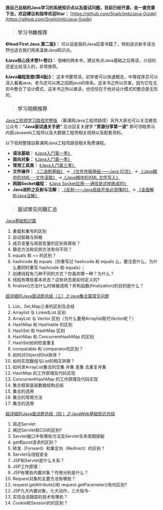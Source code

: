 **我自己总结的Java学习的系统知识点以及面试问题，目前已经开源，会一直完善下去，欢迎建议和指导欢迎Star：** [https://github.com/Snailclimb/Java-Guide](https://github.com/Snailclimb/Java-Guide)
> ### 学习书籍推荐

**《Head First Java.第二版》：**
可以说是我的Java启蒙书籍了，特别适合新手读当然也适合我们用来温故Java知识点。

**《Java核心技术卷1+卷2》：**
很棒的两本书，建议有点Java基础之后再读，介绍的还是比较深入的，非常推荐。

**《Java编程思想(第4版)》：**
这本书要常读，初学者可以快速概览，中等程序员可以深入看看java，老鸟还可以用之回顾java的体系。这本书之所以厉害，因为它在无形中整合了设计模式，这本书之所以难读，也恰恰在于他对设计模式的整合是无形的。

> ### 学习视频推荐 

[Java工程师学习路径完整版](https://www.imooc.com/course/programdetail/pid/31) （慕课网Java工程师路径）另外大家也可以关注微信公众号：**“Java面试通关手册”** 后台回复关键字 **“资源分享第一波”** 即可领取黑马内部Javaweb工程师以及大数据工程师相关视频以及配套资料。

以下视频整理自慕课网Java工程师路径相关免费课程。

- **语法基础：** [《Java入门第一季》](https://www.imooc.com/learn/85)
- **面向对象：** [《Java入门第一季》](https://www.imooc.com/learn/124)
- **常用工具类：** [《Java入门第三季》](https://www.imooc.com/learn/124)
- **文件操作：** [《二进制基础》](https://www.imooc.com/learn/195) -> [《文件传输基础——Java IO流》](https://www.imooc.com/learn/123) -> [《Java眼中的XML---文件读取》](https://www.imooc.com/learn/171) ->[《Java眼中的XML 文件写入》](https://www.imooc.com/learn/251)
- **网路Socket编程：** [《Java Socket应用---通信是这样练成的》](https://www.imooc.com/learn/161)
- **Java进阶之反射与注解：** [《反射——Java高级开发必须懂的》](https://www.imooc.com/learn/199) -> [《全面解析Java注解》](https://www.imooc.com/learn/456)


> ### 面试常见问题汇总 

[Java基础知识篇](https://github.com/Snailclimb/Java-Guide/blob/master/Java相关/Java基础知识面试题总结/Java基础知识篇.md)

1. 重载和重写的区别
2. 自动装箱与拆箱
3. 成员变量与局部变量的区别有那些？
4. 静态方法和实例方法有何不同？
5. equals 和 == 的区别？
6. hashcode 和 equals（你重写过 hashcode 和 equals 么，要注意什么，为什么要同时重写 hashcode 和 equals）；
6. 创建线程有几种不同的方式？你喜欢哪一种？为什么？
7. 线程有哪些基本状态？这些状态是如何定义的?
8. finalize()方法什么时候被调用？析构函数(finalization)的目的是什么？


[超详细的Java面试题总结（三）之Java集合篇常见问题](https://github.com/Snailclimb/Java-Guide/blob/master/Java相关/Java基础知识面试题总结/Java集合篇常见问题.md)
1. List，Set,Map三者的区别及总结
2. Arraylist 与 LinkedList 区别
3. ArrayList 与 Vector 区别（为什么要用Arraylist取代Vector呢？）
4. HashMap 和 Hashtable 的区别
5. HashSet 和 HashMap 区别
6. HashMap 和 ConcurrentHashMap 的区别
7. HashSet如何检查重复
8. comparable 和 comparator的区别？
9. 如何对Object的list排序？
10. 如何实现数组与List的相互转换？
11. 如何求ArrayList集合的交集 并集 差集 去重复并集
12. HashMap 的工作原理及代码实现
13. ConcurrentHashMap 的工作原理及代码实现
14. 集合框架底层数据结构总结
15. 集合的选用
16. 集合的常用方法
14. 集合的选用


[超详细的Java面试题总结（四 ）之JavaWeb基础知识总结](https://github.com/Snailclimb/Java-Guide/blob/master/Java相关/Java基础知识面试题总结/JavaWeb基础知识总结.md)

1. 简述Servlet
2. 阐述Servlet和CGI的区别?
3. Servlet接口中有哪些方法及Servlet生命周期探秘
4. get和post请求的区别？
5. 转发（Forward）和重定向（Redirect）的区别？
6. Servlet与线程安全
7. JSP和Servlet是什么关系？
8. JSP工作原理：
9. JSP有哪些内置对象？作用分别是什么？
10. Request对象的主要方法有哪些？
11. request.getAttribute()和 request.getParameter()有何区别?
12. JSP九大内置对象，七大动作，三大指令-
13. 实现会话跟踪的技术有哪些？
14. Cookie和Session的的区别？
